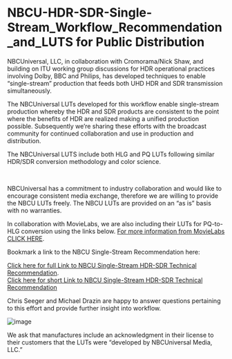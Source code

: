 # NBCU-HDR-SDR-Single-Stream_Workflow_Recommendation_and_LUTS for Public Distribution

<p>NBCUniversal, LLC, in collaboration with Cromorama/Nick Shaw, and building on ITU working group discussions for HDR operational practices involving Dolby, BBC and Philips, has developed techniques to enable “single-stream” production that feeds both UHD HDR and SDR transmission simultaneously.</p> 
 
<p>The NBCUniversal LUTs developed for this workflow enable single-stream production whereby the HDR and SDR products are consistent to the point where the benefits of HDR are realized making a unified production possible. Subsequently we’re sharing these efforts with the broadcast community for continued collaboration and use in production and distribution.</p>
 
<p>The NBCUniversal LUTS include both HLG and PQ LUTs following similar HDR/SDR conversion methodology and color science.</p>
  
<p>NBCUniversal has a commitment to industry collaboration and would like to encourage consistent media exchange, therefore we are willing to provide the NBCU LUTs freely. The NBCU LUTs are provided on an “as is” basis with no warranties.</p>

In collaboration with MovieLabs, we are also including their LUTs for PQ-to-HLG conversion using the links below.  [For more information from MovieLabs CLICK HERE](https://movielabs.com/distribution-specs/ultra-hd-and-hdr/).
  
<p>Bookmark a link to the NBCU Single-Stream Recommendation here:</p>   

[Click here for full Link to NBCU Single-Stream HDR-SDR Technical Recommendation](https://github.com/digitaltvguy/NBCU-HDR-SDR-Single-Stream_Workflow_Recommendation_and_LUTS).  
[Click here for short Link to NBCU Single-Stream HDR-SDR Technical Recommendation](https://bit.ly/37q2SD5)


<p>Chris Seeger and Michael Drazin are happy to answer questions pertaining to this effort and provide further insight into workflow.</p>

![image](https://user-images.githubusercontent.com/1738616/165218334-de257ccf-c6a8-4f72-8dac-5790ea1c47b9.png)
 
 
<p>We ask that manufactures include an acknowledgment in their license to their customers that the LUTs were “developed by NBCUniversal Media, LLC.”</p>
